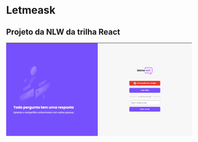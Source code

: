 # Letmeask

## Projeto da NLW da trilha React

![tela_de_inicio](/src/assets/screenshots/inicio.png)
